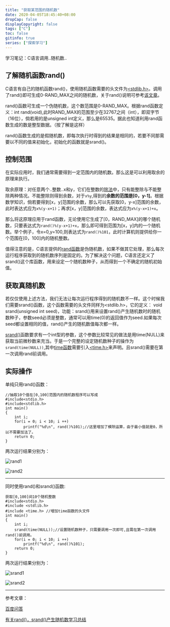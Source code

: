 ```yaml
---
title: "获取某范围的随机数"
date: 2020-04-05T18:45:40+08:00
dropCap: false
displayCopyright: false
tags: ["C"]
toc: false
gitinfo: true
series: ["探索学习"]
---
```


学习笔记：C语言调用..随机数..

## 了解随机函数rand()

C语言有自己的随机函数rand()，使用随机函数需要的头文件为[<stdlib.h>](https://baike.baidu.com/item/stdlib.h/10370777?fr=aladdin)。调用了rand()即可生成0-RAND_MAX之间的随机数，关于rand()说明可参考[该文章](https://www.cnblogs.com/guihailiuli/p/4154416.html)。     

rand()函数可生成一个伪随机数，这个数范围是0-RAND_MAX。根据rand函数定义：int rand(void),此时RAND_MAX的范围至少在32767之间（int），即双字节（16位），倘若用的是unsigned int定义，那么是65535。据此也知道利用rand函数生成的数是整型数据。（按了解是这样）

rand()函数生成的是假随机数，即每次执行时得到的结果是相同的，若要不同那需要以不同的值来初始化，初始化的函数就是srand()。

## 控制范围

在实际应用时，我们通常需要得到一定范围内的随机数。那么这是可以利用取余的原理来执行。

取余原理：对任意两个..整数..x和y，它们在整数的[除法](https://baike.baidu.com/item/除法/6280598)中，只有能整除与不能整除两种情况。不能整除则得到余数，对于`x%y`,得到的**余数的范围是[0，y-1]**。根据数学知识，倘若要得到[x，y]范围的余数，那么可以先获取[0，y-x]范围的余数，此时表达式应为`x%(y-x+1)`；再求[x，y]范围的余数，表达式应为`x%(y-x+1)+x`。

那么将这原理应用于rand函数，无论使用它生成了[0，RAND_MAX]的哪个随机数，只要表达式为`rand()%(y-x+1)+x`，那么即可得到范围为[x，y]内的一个随机数。举个例子，令x=0,y=100,则表达式为`rand()%101`，此时计算机则提供给你一个范围在[0，100]内的随机整数。

值得注意的是，C语言提供的[rand函数](https://baike.baidu.com/item/rand()/3002042?fromtitle=rand函数&fromid=5916603&fr=aladdin)是伪随机数，如果不做其它处理，那么每次运行程序获取到的随机数序列是固定的。为了解决这个问题，C语言还定义了srand()这个库函数，用来设定一个随机数种子，从而得到一个不确定的随机初始值。

## 获取真随机数

若仅仅使用上述方法，我们无法让每次运行程序得到的随机数不一样。这个时候我们需要srand()函数，这个函数需要的头文件同样为<stdlib.h>，它的定义： void srand(unsigned int seed)，功能：srand()用来设置rand()产生随机数时的随机数种子，参数seed必须是整数，通常可以用time(0)的返回值作为seed.如果每次seed都设置相同的值，rand()产生的随机数值每次都一样。

[srand()](https://baike.baidu.com/item/srand/796881?fr=aladdin)函数要求有一个int型的参数，这个参数比较常见的做法是用time(NULL)来获取当前微秒数来充当。于是一个完整的设定随机数种子的操作为`srand(time(NULL))`,其中[time函数](https://www.baidu.com/s?wd=time函数&tn=SE_PcZhidaonwhc_ngpagmjz&rsv_dl=gh_pc_zhidao)需要引入[<time.h>](https://baike.baidu.com/item/time.h/4429250?fr=aladdin)来声明。且srand()需要在第一次调用rand前调用。

## 实际操作

单纯只用rand()函数：

```
//抽取10个值在[0,100]范围内的随机数程序可以写成
#include<stdio.h>
#include<stdlib.h>
int main()
{
    int i;
    for(i = 0; i < 10; i ++)
        printf("%d\n", rand()%101);//这里增加了模除运算，由于最小值就是0，所以不需要加法了。
    return 0;
}
```

两次运行结果分别为：

![rand1](/images/C语言/调用随机数/rand1.png "仅使用函数rand")

![rand2](/images/C语言/调用随机数/rand2.png "仅使用函数rand")

---

同时使用rand()和srand()函数:

```
获取[0,100]间10个随机整数
#include<stdio.h>
#include <stdlib.h>
#include <time.h> //增加time函数的头文件
int main()
{
    int i;    
    srand(time(NULL));//设置随机数种子，只需要调用一次即可,且需在第一次调用rand()前调用。     
    for(i = 0; i < 10; i ++)
        printf("%d\n", rand()%101);         
    return 0;
}
```

两次运行结果分别为：

![srand1](/images/C语言/调用随机数/srand1.png "同时使用函数rand与函数srand")

![srand2](/images/C语言/调用随机数/srand2.png "同时使用函数rand与函数srand")

---

参考文章：

[百度问答](https://zhidao.baidu.com/question/1174510994098432459.html)

[有关rand()，srand()产生随机数学习总结](https://www.cnblogs.com/guihailiuli/p/4154416.html)
